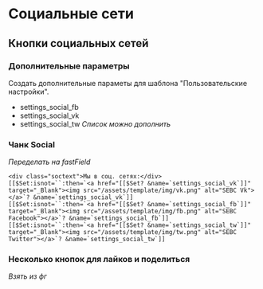 # Социальные сети

## Кнопки социальных сетей

### Дополнительные параметры

Создать дополнительные параметы для шаблона "Пользовательские настройки".
* settings_social_fb
* settings_social_vk
* settings_social_tw
*Список можно дополнить*

### Чанк Social
*Переделать на fastField*

	<div class="soctext">Мы в соц. сетях:</div>
	[[$Set:isnot=``:then=`<a href="[[$Set? &name=`settings_social_vk`]]" target="_Blank"><img src="/assets/template/img/vk.png" alt="SEBC Vk"></a>`? &name=`settings_social_vk`]]
	[[$Set:isnot=``:then=`<a href="[[$Set? &name=`settings_social_fb`]]" target="_Blank"><img src="/assets/template/img/fb.png" alt="SEBC Facebook"></a>`? &name=`settings_social_fb`]]
	[[$Set:isnot=``:then=`<a href="[[$Set? &name=`settings_social_tw`]]" target="_Blank"><img src="/assets/template/img/tw.png" alt="SEBC Twitter"></a>`? &name=`settings_social_tw`]]
	
### Несколько кнопок для лайков и поделиться
	
*Взять из фг*